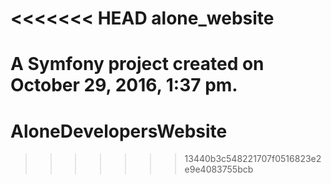 <<<<<<< HEAD
alone_website
=============

A Symfony project created on October 29, 2016, 1:37 pm.
=======
# AloneDevelopersWebsite
>>>>>>> 13440b3c548221707f0516823e2e9e4083755bcb
